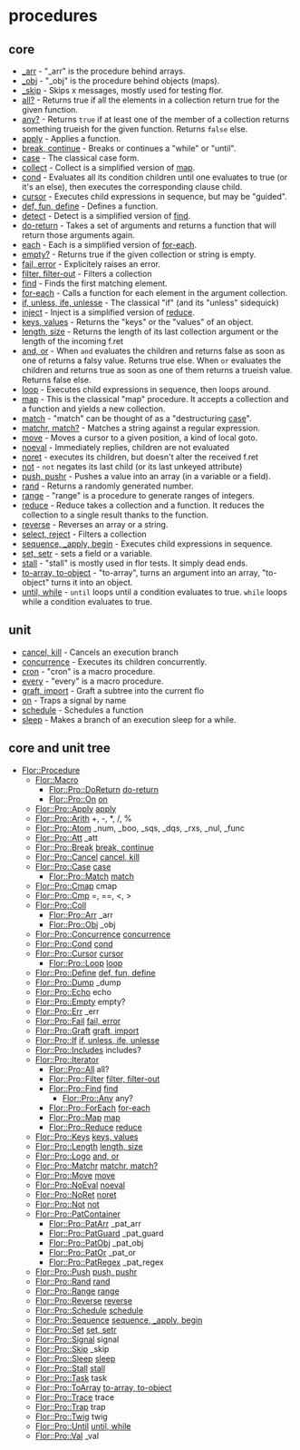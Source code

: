 
# procedures

## core

* [_arr](_arr.md) - "_arr" is the procedure behind arrays.
* [_obj](_obj.md) - "_obj" is the procedure behind objects (maps).
* [_skip](_skip.md) - Skips x messages, mostly used for testing flor.
* [all?](all.md) - Returns true if all the elements in a collection return true for the given function.
* [any?](any.md) - Returns `true` if at least one of the member of a collection returns something trueish for the given function. Returns `false` else.
* [apply](apply.md) - Applies a function.
* [break, continue](break.md) - Breaks or continues a "while" or "until".
* [case](case.md) - The classical case form.
* [collect](collect.md) - Collect is a simplified version of [map](map.md).
* [cond](cond.md) - Evaluates all its condition children until one evaluates to true (or it's an else), then executes the corresponding clause child.
* [cursor](cursor.md) - Executes child expressions in sequence, but may be "guided".
* [def, fun, define](define.md) - Defines a function.
* [detect](detect.md) - Detect is a simplified version of [find](find.md).
* [do-return](do_return.md) - Takes a set of arguments and returns a function that will return those arguments again.
* [each](each.md) - Each is a simplified version of [for-each](for_each.md).
* [empty?](empty.md) - Returns true if the given collection or string is empty.
* [fail, error](fail.md) - Explicitely raises an error.
* [filter, filter-out](filter.md) - Filters a collection
* [find](find.md) - Finds the first matching element.
* [for-each](for_each.md) - Calls a function for each element in the argument collection.
* [if, unless, ife, unlesse](if.md) - The classical "if" (and its "unless" sidequick)
* [inject](inject.md) - Inject is a simplified version of [reduce](reduce.md).
* [keys, values](keys.md) - Returns the "keys" or the "values" of an object.
* [length, size](length.md) - Returns the length of its last collection argument or the length of the incoming f.ret
* [and, or](logo.md) - When `and` evaluates the children and returns false as soon as one of returns a falsy value. Returns true else. When `or` evaluates the children and returns true as soon as one of them returns a trueish value. Returns false else.
* [loop](loop.md) - Executes child expressions in sequence, then loops around.
* [map](map.md) - This is the classical "map" procedure. It accepts a collection and a function and yields a new collection.
* [match](match.md) - "match" can be thought of as a "destructuring [case](case.md)".
* [matchr, match?](matchr.md) - Matches a string against a regular expression.
* [move](move.md) - Moves a cursor to a given position, a kind of local goto.
* [noeval](noeval.md) - Immediately replies, children are not evaluated
* [noret](noret.md) - executes its children, but doesn't alter the received f.ret
* [not](not.md) - `not` negates its last child (or its last unkeyed attribute)
* [push, pushr](push.md) - Pushes a value into an array (in a variable or a field).
* [rand](rand.md) - Returns a randomly generated number.
* [range](range.md) - "range" is a procedure to generate ranges of integers.
* [reduce](reduce.md) - Reduce takes a collection and a function. It reduces the collection to a single result thanks to the function.
* [reverse](reverse.md) - Reverses an array or a string.
* [select, reject](select.md) - Filters a collection
* [sequence, _apply, begin](sequence.md) - Executes child expressions in sequence.
* [set, setr](set.md) - sets a field or a variable.
* [stall](stall.md) - "stall" is mostly used in flor tests. It simply dead ends.
* [to-array, to-object](to_array.md) - "to-array", turns an argument into an array, "to-object" turns it into an object.
* [until, while](until.md) - `until` loops until a condition evaluates to true. `while` loops while a condition evaluates to true.

## unit

* [cancel, kill](cancel.md) - Cancels an execution branch
* [concurrence](concurrence.md) - Executes its children concurrently.
* [cron](cron.md) - "cron" is a macro procedure.
* [every](every.md) - "every" is a macro procedure.
* [graft, import](graft.md) - Graft a subtree into the current flo
* [on](on.md) - Traps a signal by name
* [schedule](schedule.md) - Schedules a function
* [sleep](sleep.md) - Makes a branch of an execution sleep for a while.


## core and unit tree

* [Flor::Procedure](https://github.com/floraison/flor/blob/master/)
  * [Flor::Macro](https://github.com/floraison/flor/blob/master/)
    * [Flor::Pro::DoReturn](https://github.com/floraison/flor/blob/master/lib/flor/pcore/do_return.rb) [do-return](doc/procedures/do_return.md)
    * [Flor::Pro::On](https://github.com/floraison/flor/blob/master/lib/flor/punit/on.rb) [on](doc/procedures/on.md)
  * [Flor::Pro::Apply](https://github.com/floraison/flor/blob/master/lib/flor/pcore/apply.rb) [apply](doc/procedures/apply.md)
  * [Flor::Pro::Arith](https://github.com/floraison/flor/blob/master/lib/flor/pcore/arith.rb) +, -, *, /, %
  * [Flor::Pro::Atom](https://github.com/floraison/flor/blob/master/lib/flor/pcore/_atom.rb) _num, _boo, _sqs, _dqs, _rxs, _nul, _func
  * [Flor::Pro::Att](https://github.com/floraison/flor/blob/master/lib/flor/pcore/_att.rb) _att
  * [Flor::Pro::Break](https://github.com/floraison/flor/blob/master/lib/flor/pcore/break.rb) [break, continue](doc/procedures/break.md)
  * [Flor::Pro::Cancel](https://github.com/floraison/flor/blob/master/lib/flor/punit/cancel.rb) [cancel, kill](doc/procedures/cancel.md)
  * [Flor::Pro::Case](https://github.com/floraison/flor/blob/master/lib/flor/pcore/case.rb) [case](doc/procedures/case.md)
    * [Flor::Pro::Match](https://github.com/floraison/flor/blob/master/lib/flor/pcore/match.rb) [match](doc/procedures/matchr.md)
  * [Flor::Pro::Cmap](https://github.com/floraison/flor/blob/master/lib/flor/punit/cmap.rb) cmap
  * [Flor::Pro::Cmp](https://github.com/floraison/flor/blob/master/lib/flor/pcore/cmp.rb) =, ==, <, >
  * [Flor::Pro::Coll](https://github.com/floraison/flor/blob/master/lib/flor/pcore/_coll.rb)
    * [Flor::Pro::Arr](https://github.com/floraison/flor/blob/master/lib/flor/pcore/_arr.rb) _arr
    * [Flor::Pro::Obj](https://github.com/floraison/flor/blob/master/lib/flor/pcore/_obj.rb) _obj
  * [Flor::Pro::Concurrence](https://github.com/floraison/flor/blob/master/lib/flor/punit/concurrence.rb) [concurrence](doc/procedures/concurrence.md)
  * [Flor::Pro::Cond](https://github.com/floraison/flor/blob/master/lib/flor/pcore/cond.rb) [cond](doc/procedures/cond.md)
  * [Flor::Pro::Cursor](https://github.com/floraison/flor/blob/master/lib/flor/pcore/cursor.rb) [cursor](doc/procedures/cursor.md)
    * [Flor::Pro::Loop](https://github.com/floraison/flor/blob/master/lib/flor/pcore/loop.rb) [loop](doc/procedures/loop.md)
  * [Flor::Pro::Define](https://github.com/floraison/flor/blob/master/lib/flor/pcore/define.rb) [def, fun, define](doc/procedures/define.md)
  * [Flor::Pro::Dump](https://github.com/floraison/flor/blob/master/lib/flor/pcore/_dump.rb) _dump
  * [Flor::Pro::Echo](https://github.com/floraison/flor/blob/master/lib/flor/pcore/echo.rb) echo
  * [Flor::Pro::Empty](https://github.com/floraison/flor/blob/master/lib/flor/pcore/empty.rb) empty?
  * [Flor::Pro::Err](https://github.com/floraison/flor/blob/master/lib/flor/pcore/_err.rb) _err
  * [Flor::Pro::Fail](https://github.com/floraison/flor/blob/master/lib/flor/pcore/fail.rb) [fail, error](doc/procedures/fail.md)
  * [Flor::Pro::Graft](https://github.com/floraison/flor/blob/master/lib/flor/punit/graft.rb) [graft, import](doc/procedures/graft.md)
  * [Flor::Pro::If](https://github.com/floraison/flor/blob/master/lib/flor/pcore/if.rb) [if, unless, ife, unlesse](doc/procedures/if.md)
  * [Flor::Pro::Includes](https://github.com/floraison/flor/blob/master/lib/flor/pcore/includes.rb) includes?
  * [Flor::Pro::Iterator](https://github.com/floraison/flor/blob/master/lib/flor/pcore/iterator.rb)
    * [Flor::Pro::All](https://github.com/floraison/flor/blob/master/lib/flor/pcore/all.rb) all?
    * [Flor::Pro::Filter](https://github.com/floraison/flor/blob/master/lib/flor/pcore/filter.rb) [filter, filter-out](doc/procedures/filter.md)
    * [Flor::Pro::Find](https://github.com/floraison/flor/blob/master/lib/flor/pcore/find.rb) [find](doc/procedures/find.md)
      * [Flor::Pro::Any](https://github.com/floraison/flor/blob/master/lib/flor/pcore/any.rb) any?
    * [Flor::Pro::ForEach](https://github.com/floraison/flor/blob/master/lib/flor/pcore/for_each.rb) [for-each](doc/procedures/for_each.md)
    * [Flor::Pro::Map](https://github.com/floraison/flor/blob/master/lib/flor/pcore/map.rb) [map](doc/procedures/map.md)
    * [Flor::Pro::Reduce](https://github.com/floraison/flor/blob/master/lib/flor/pcore/reduce.rb) [reduce](doc/procedures/reduce.md)
  * [Flor::Pro::Keys](https://github.com/floraison/flor/blob/master/lib/flor/pcore/keys.rb) [keys, values](doc/procedures/keys.md)
  * [Flor::Pro::Length](https://github.com/floraison/flor/blob/master/lib/flor/pcore/length.rb) [length, size](doc/procedures/length.md)
  * [Flor::Pro::Logo](https://github.com/floraison/flor/blob/master/lib/flor/pcore/logo.rb) [and, or](doc/procedures/logo.md)
  * [Flor::Pro::Matchr](https://github.com/floraison/flor/blob/master/lib/flor/pcore/matchr.rb) [matchr, match?](doc/procedures/matchr.md)
  * [Flor::Pro::Move](https://github.com/floraison/flor/blob/master/lib/flor/pcore/move.rb) [move](doc/procedures/move.md)
  * [Flor::Pro::NoEval](https://github.com/floraison/flor/blob/master/lib/flor/pcore/noeval.rb) [noeval](doc/procedures/noeval.md)
  * [Flor::Pro::NoRet](https://github.com/floraison/flor/blob/master/lib/flor/pcore/noret.rb) [noret](doc/procedures/noret.md)
  * [Flor::Pro::Not](https://github.com/floraison/flor/blob/master/lib/flor/pcore/not.rb) [not](doc/procedures/not.md)
  * [Flor::Pro::PatContainer](https://github.com/floraison/flor/blob/master/lib/flor/pcore/_pat_.rb)
    * [Flor::Pro::PatArr](https://github.com/floraison/flor/blob/master/lib/flor/pcore/_pat_arr.rb) _pat_arr
    * [Flor::Pro::PatGuard](https://github.com/floraison/flor/blob/master/lib/flor/pcore/_pat_guard.rb) _pat_guard
    * [Flor::Pro::PatObj](https://github.com/floraison/flor/blob/master/lib/flor/pcore/_pat_obj.rb) _pat_obj
    * [Flor::Pro::PatOr](https://github.com/floraison/flor/blob/master/lib/flor/pcore/_pat_or.rb) _pat_or
    * [Flor::Pro::PatRegex](https://github.com/floraison/flor/blob/master/lib/flor/pcore/_pat_regex.rb) _pat_regex
  * [Flor::Pro::Push](https://github.com/floraison/flor/blob/master/lib/flor/pcore/push.rb) [push, pushr](doc/procedures/push.md)
  * [Flor::Pro::Rand](https://github.com/floraison/flor/blob/master/lib/flor/pcore/rand.rb) [rand](doc/procedures/rand.md)
  * [Flor::Pro::Range](https://github.com/floraison/flor/blob/master/lib/flor/pcore/range.rb) [range](doc/procedures/range.md)
  * [Flor::Pro::Reverse](https://github.com/floraison/flor/blob/master/lib/flor/pcore/reverse.rb) [reverse](doc/procedures/reverse.md)
  * [Flor::Pro::Schedule](https://github.com/floraison/flor/blob/master/lib/flor/punit/schedule.rb) [schedule](doc/procedures/schedule.md)
  * [Flor::Pro::Sequence](https://github.com/floraison/flor/blob/master/lib/flor/pcore/sequence.rb) [sequence, _apply, begin](doc/procedures/sequence.md)
  * [Flor::Pro::Set](https://github.com/floraison/flor/blob/master/lib/flor/pcore/set.rb) [set, setr](doc/procedures/set.md)
  * [Flor::Pro::Signal](https://github.com/floraison/flor/blob/master/lib/flor/punit/signal.rb) signal
  * [Flor::Pro::Skip](https://github.com/floraison/flor/blob/master/lib/flor/pcore/_skip.rb) _skip
  * [Flor::Pro::Sleep](https://github.com/floraison/flor/blob/master/lib/flor/punit/sleep.rb) [sleep](doc/procedures/sleep.md)
  * [Flor::Pro::Stall](https://github.com/floraison/flor/blob/master/lib/flor/pcore/stall.rb) [stall](doc/procedures/stall.md)
  * [Flor::Pro::Task](https://github.com/floraison/flor/blob/master/lib/flor/punit/task.rb) task
  * [Flor::Pro::ToArray](https://github.com/floraison/flor/blob/master/lib/flor/pcore/to_array.rb) [to-array, to-object](doc/procedures/to_array.md)
  * [Flor::Pro::Trace](https://github.com/floraison/flor/blob/master/lib/flor/punit/trace.rb) trace
  * [Flor::Pro::Trap](https://github.com/floraison/flor/blob/master/lib/flor/punit/trap.rb) trap
  * [Flor::Pro::Twig](https://github.com/floraison/flor/blob/master/lib/flor/pcore/twig.rb) twig
  * [Flor::Pro::Until](https://github.com/floraison/flor/blob/master/lib/flor/pcore/until.rb) [until, while](doc/procedures/until.md)
  * [Flor::Pro::Val](https://github.com/floraison/flor/blob/master/lib/flor/pcore/_val.rb) _val

